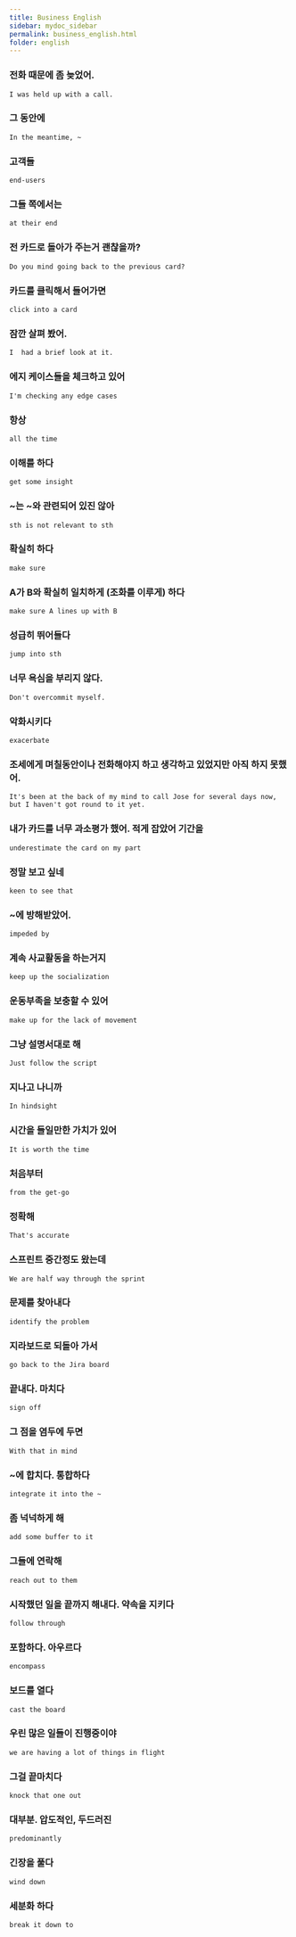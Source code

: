 ```yaml
---
title: Business English
sidebar: mydoc_sidebar
permalink: business_english.html
folder: english
---
```


### 전화 때문에 좀 늦었어.

    I was held up with a call.

### 그 동안에

    In the meantime, ~

### 고객들

    end-users

### 그들 쪽에서는

    at their end

### 전 카드로 돌아가 주는거 괜찮을까?

    Do you mind going back to the previous card?

### 카드를 클릭해서 들어가면

    click into a card

### 잠깐 살펴 봤어.

    I  had a brief look at it.

### 에지 케이스들을 체크하고 있어

    I'm checking any edge cases

### 항상

    all the time

### 이해를 하다

    get some insight

### ~는 ~와 관련되어 있진 않아

    sth is not relevant to sth

### 확실히 하다

    make sure

### A가 B와 확실히 일치하게 (조화를 이루게) 하다

    make sure A lines up with B

### 성급히 뛰어들다

    jump into sth

### 너무 욕심을 부리지 않다.

    Don't overcommit myself.

### 악화시키다

    exacerbate

### 조세에게 며칠동안이나 전화해야지 하고 생각하고 있었지만 아직 하지 못했어.

    It's been at the back of my mind to call Jose for several days now, but I haven't got round to it yet.

### 내가 카드를 너무 과소평가 했어. 적게 잡았어 기간을

    underestimate the card on my part

### 정말 보고 싶네

    keen to see that

### ~에 방해받았어.

    impeded by

### 계속 사교활동을 하는거지

    keep up the socialization

### 운동부족을 보충할 수 있어

    make up for the lack of movement

### 그냥 설명서대로 해

    Just follow the script

### 지나고 나니까

    In hindsight

### 시간을 들일만한 가치가 있어

    It is worth the time

### 처음부터

    from the get-go

### 정확해

    That's accurate

### 스프린트 중간정도 왔는데

    We are half way through the sprint

### 문제를 찾아내다

    identify the problem

### 지라보드로 되돌아 가서

    go back to the Jira board

### 끝내다. 마치다

    sign off

### 그 점을 염두에 두면

    With that in mind

### ~에 합치다. 통합하다

    integrate it into the ~

### 좀 넉넉하게 해

    add some buffer to it

### 그들에 연락해

    reach out to them

### 시작했던 일을 끝까지 해내다. 약속을 지키다

    follow through

### 포함하다. 아우르다

    encompass

### 보드를 열다

    cast the board

### 우린 많은 일들이 진행중이야

    we are having a lot of things in flight

### 그걸 끝마치다

    knock that one out

### 대부분. 압도적인, 두드러진

    predominantly

### 긴장을 풀다

    wind down

### 세분화 하다

    break it down to 